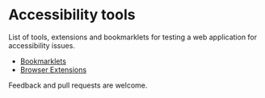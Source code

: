 # Accessibility tools

List of tools, extensions and bookmarklets for testing a web application for accessibility issues. 

- [Bookmarklets](/bookmarklets.html)
- [Browser Extensions](/browser-extensions.html)


Feedback and pull requests are welcome.
